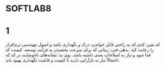 # SOFTLAB8

# 1
کد تمیز: کدی که به راحتی قابل خواندن، درک و نگهداری باشد و اصول مهندسی نرم‌افزار را رعایت کند.
بدهی فنی: زمانی که برای سرعت بخشیدن به فرآیند توسعه، کیفیت کد فدا شود و نیاز به اصلاحات بعدی داشته باشد.
بوی بد: نشانه‌های ناخوشایند در کد که احتمالاً نیاز به بازآرایی دارند تا کیفیت و قابلیت نگهداری بهبود یابد.

